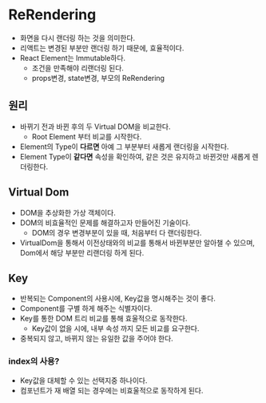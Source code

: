 # ReRendering
- 화면을 다시 랜더링 하는 것을 의미한다.
- 리액트는 변경된 부분만 랜더링 하기 때문에, 효율적이다.
- React Element는 Immutable하다.
  - 조건을 만족해야 리랜더링 된다.
  - props변경, state변경, 부모의 ReRendering
  
## 원리
- 바뀌기 전과 바뀐 후의 두 Virtual DOM을 비교한다.
  - Root Element 부터 비교를 시작한다.
- Element의 Type이 **다르면** 아예 그 부분부터 새롭게 랜더링을 시작한다.
- Element Type이  **같다면** 속성을 확인하여, 같은 것은 유지하고 바뀐것만 새롭게 렌더링한다.


## Virtual Dom
- DOM을 추상화한 가상 객체이다.
- DOM의 비효율적인 문제를 해결하고자 만들어진 기술이다.
  - DOM의 경우 변경부분이 있을 때, 처음부터 다 랜더링한다.
- VirtualDom을 통해서 이전상태와의 비교를 통해서 바뀐부분만 알아챌 수 있으며, 
  Dom에서 해당 부분만 리랜더링 하게 된다.


## Key
- 반복되는 Component의 사용시에, Key값을 명시해주는 것이 좋다.
- Component를 구별 하게 해주는 식별자이다.
- Key를 통한 DOM 트리 비교를 통해 효울적으로 동작한다.
  - Key값이 없을 시에, 내부 속성 까지 모든 비교를 요구한다.
- 중복되지 않고, 바뀌지 않는 유일한 값을 주어야 한다.

### index의 사용?
- Key값을 대체할 수 있는 선택지중 하나이다.
- 컴포넌트가 재 배열 되는 경우에는 비효울적으로 동작하게 된다.
